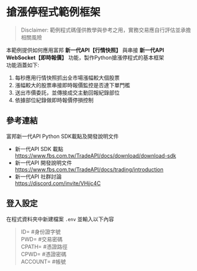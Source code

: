 # 搶漲停程式範例框架
> Disclaimer: 範例程式碼僅供教學與參考之用，實務交易應自行評估並承擔相關風險
> 
本範例提供如何應用富邦 **新一代API【行情快照】** 與串接 **新一代API WebSocket【即時報價】** 功能，製作Python搶漲停程式的基本框架<br>
功能涵蓋如下:
1. 每秒應用行情快照抓出全市場漲幅較大個股票
2. 漲幅較大的股票串接即時報價監控是否達下單門檻
3. 送出市價委託，並傳接成交主動回報紀錄部位
4. 依據部位紀錄做即時報價停損控制

## 參考連結
富邦新一代API Python SDK載點及開發說明文件
* 新一代API SDK 載點<br>
https://www.fbs.com.tw/TradeAPI/docs/download/download-sdk
* 新一代API 開發說明文件<br>
https://www.fbs.com.tw/TradeAPI/docs/trading/introduction 
* 新一代API 社群討論<br>
https://discord.com/invite/VHjjc4C

## 登入設定
在程式資料夾中新建檔案 `.env` 並輸入以下內容<br>
> ID= #身份證字號<br>
> PWD= #交易密碼<br>
> CPATH= #憑證路徑<br>
> CPWD= #憑證密碼<br>
> ACCOUNT= #帳號<br>
